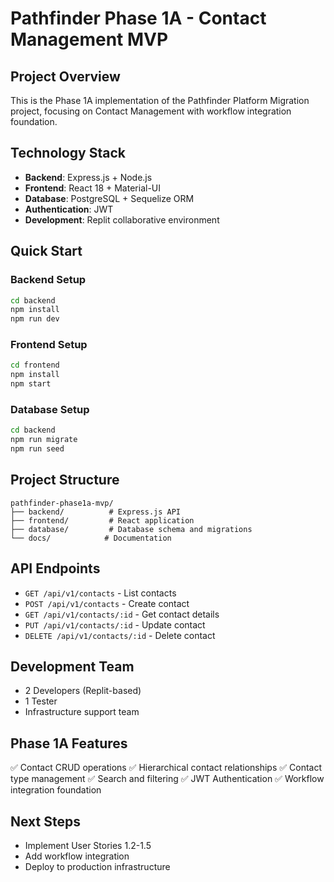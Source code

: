 # Pathfinder Phase 1A - Contact Management MVP

## Project Overview
This is the Phase 1A implementation of the Pathfinder Platform Migration project, focusing on Contact Management with workflow integration foundation.

## Technology Stack
- **Backend**: Express.js + Node.js
- **Frontend**: React 18 + Material-UI
- **Database**: PostgreSQL + Sequelize ORM
- **Authentication**: JWT
- **Development**: Replit collaborative environment

## Quick Start

### Backend Setup
```bash
cd backend
npm install
npm run dev
```

### Frontend Setup
```bash
cd frontend
npm install
npm start
```

### Database Setup
```bash
cd backend
npm run migrate
npm run seed
```

## Project Structure
```
pathfinder-phase1a-mvp/
├── backend/          # Express.js API
├── frontend/         # React application
├── database/         # Database schema and migrations
└── docs/            # Documentation
```

## API Endpoints
- `GET /api/v1/contacts` - List contacts
- `POST /api/v1/contacts` - Create contact
- `GET /api/v1/contacts/:id` - Get contact details
- `PUT /api/v1/contacts/:id` - Update contact
- `DELETE /api/v1/contacts/:id` - Delete contact

## Development Team
- 2 Developers (Replit-based)
- 1 Tester
- Infrastructure support team

## Phase 1A Features
✅ Contact CRUD operations
✅ Hierarchical contact relationships
✅ Contact type management
✅ Search and filtering
✅ JWT Authentication
✅ Workflow integration foundation

## Next Steps
- Implement User Stories 1.2-1.5
- Add workflow integration
- Deploy to production infrastructure
